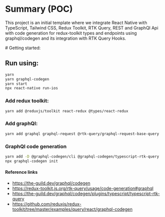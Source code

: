 # Summary (POC)
This project is an initial template where we integrate React Native with TypeScript, Tailwind CSS, Redux Toolkit, RTK Query, REST and GraphQl Api with code generation for redux-toolkit types and endpoints using graphql/codegen and its integration with RTK Query Hooks.

# Getting started: 

## Run using:
```bash
yarn
yarn graphql-codegen
yarn start
npx react-native run-ios
```

### Add redux toolkit:
```bash
yarn add @reduxjs/toolkit react-redux @types/react-redux
```

### Add graphQl:
```bash
yarn add graphql graphql-request @rtk-query/graphql-request-base-query
```

### GraphQl code generation
```bash
yarn add -D @graphql-codegen/cli @graphql-codegen/typescript-rtk-query @graphql-codegen/typescript-operations @graphql-codegen/near-operation-file-preset
npx graphql-codegen init
```
#### Reference links
- https://the-guild.dev/graphql/codegen 
- https://redux-toolkit.js.org/rtk-query/usage/code-generation#graphql
- https://the-guild.dev/graphql/codegen/plugins/typescript/typescript-rtk-query
- https://github.com/reduxjs/redux-toolkit/tree/master/examples/query/react/graphql-codegen
